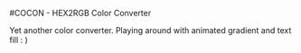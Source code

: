 #COCON - HEX2RGB Color Converter

Yet another color converter. Playing around with animated gradient and text fill : )
